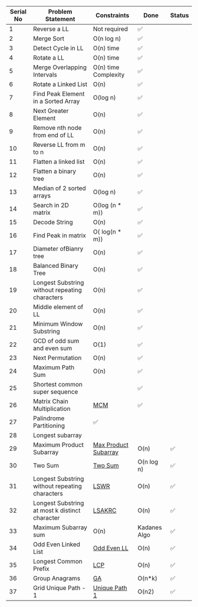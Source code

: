 | Serial No | Problem Statement | Constraints   | Done |Status|
|-----------|-------------------|---------------|------|----|
|1|Reverse a LL| Not required|✅|
|2| Merge Sort| O(n log n)|✅|
|3|Detect Cycle in LL|O(n) time|✅|
|4|Rotate a LL|O(n) time |✅|
|5|Merge Overlapping Intervals |O(n) time Complexity|✅|
|6|Rotate a Linked List| O(n) |✅|
|7|Find Peak Element in a Sorted Array |O(log n)|✅|
|8|Next Greater Element| O(n)|✅|
|9|Remove nth node from end of LL|O(n)|✅|
|10|Reverse LL from m to n |O(n)|✅|
|11|Flatten a linked list|O(n)|✅|
|12|Flatten a binary tree|O(n)|✅|
|13|Median of 2 sorted arrays|O(log n)|✅| 
|14|Search in 2D matrix|O(log (n * m))|✅|
|15|Decode String|O(n)|✅|
|16|Find Peak in matrix|O( log(n * m))|✅|
|17|Diameter ofBianry tree|O(n)|✅|
|18|Balanced Binary Tree|O(n)|✅|
|19|Longest Substring without repeating characters|O(n)|✅|
|20|Middle element of LL|O(n)|✅|
|21|Minimum Window Substring|O(n)|✅|
|22|GCD of odd sum and even sum|O(1)|✅|
|23|Next Permutation|O(n)|✅|
|24|Maximum Path Sum |O(n)|✅|
|25|Shortest common super sequence||✅|
|26|Matrix Chain Multiplication|[MCM](https://gist.github.com/Pradeepvs879/98b694e737de0520f9dcf11ca06e3b2e)|✅|
|27|Palindrome Partitioning|✅|
|28|Longest subarray||
|29|Maximum Product Subarray|[Max Product Subarray](https://gist.github.com/Pradeepvs879/1132db885a0a45eeb3af45dcc20ad2b2)|O(n)|✅|
|30|Two Sum|[Two Sum](https://gist.github.com/Pradeepvs879/a08d3acb9a2ba3d3f915dceaccf31f7a)|O(n log n)|✅|
|31|Longest Substring without repeating characters|[LSWR](https://gist.github.com/Pradeepvs879/acb607b7af10055b7f83653cf9e2d662)|O(n)|✅|
|32|Longest Substring at most k distinct character|[LSAKRC](https://gist.github.com/Pradeepvs879/abaf63efe29b0fb3a76fc75380066895)|O(n)|✅|
|33|Maximum Subarray sum |O(n)|Kadanes Algo|✅|
|34|Odd Even Linked List|[Odd Even LL](https://gist.github.com/Pradeepvs879/da7ed519326f03f41705fe445d17e832)|O(n)|✅|
|35|Longest Common Prefix|[LCP]()|O(n)|✅|
|36|Group Anagrams|[GA]()|O(n*k)|✅|
|37|Grid Unique Path - 1|[Unique Path 1](https://gist.github.com/Pradeepvs879/07aa45f6065db6a57515ac0c7a7efa5e)|O(n2)|✅|
